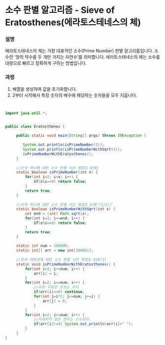 # 소수 판별 알고리즘 - Sieve of Eratosthenes(에라토스테네스의 체)


### 설명


에라토스테네스의 체는 가장 대표적인 소수(Prime Number) 판별 알고리즘입니다.
소수란 '양의 약수를 두 개만 가지는 자연수'를 의미합니다.
에라토스테네스의 체는 소수를 대량으로 빠르고 정확하게 구하는 방법입니다.


### 과정


1) 배열을 생성하여 값을 초기화합니다.
2) 2부터 시작해서 특정 숫자의 배수에 해당하는 숫자들을 모두 지웁니다.


```java


import java.util.*;


public class Eratosthenes {
	
	 public static void main(String[] args) throws IOException {
	    	
	    System.out.println(isPrimeNumber(3));
	    System.out.println(isPrimeNumberWithSqrt(3));
	    isPrimeNumberWithEratosthenes();
	 }
	 
	 //숫자 하나에 대한 소수 판별 시간 복잡도 O(N)
	 static boolean isPrimeNumber(int x) {
		 for(int i=2; i<x; i++) {
			 if(x%i==0) return false;
		 }
		 return true;
	 }
	 
	 //숫자 하나에 대한 소수 판별 시간 복잡도 O(N^(1/2))
	 static boolean isPrimeNumberWithSqrt(int x) {
		 int end = (int) Math.sqrt(x);
		 for(int i=2; i<=end; i++) {
			 if(x%i==0) return false;
		 }
		 return true;
	 }
	 
	 static int num = 100000;
	 static int[] arr = new int[100001];
	 
	 //숫자 여러개에 대한 소수 판별 시간 복잡도 O(N^2)
	 static void isPrimeNumberWithEratosthenes() {
		 for(int i=2; i<=num; i++) {
			 arr[i] = i;
		 }
		 for(int i=2; i<=num; i++) {
			 //이미 지워진 숫자는 무시
			 if(arr[i]==0) continue;
			 for(int j=i*2; j<=num; j+=i) {
				 arr[j] = 0;
			 }
		 }
		 for(int i=2; i<=num; i++) {
			 //지워지지 않은 경우는 소수이다.
			 if(arr[i]!=0) System.out.println(arr[i]+" ");
		 }
	 }
}


```


